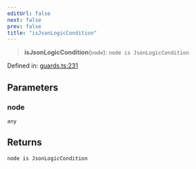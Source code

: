```yaml
---
editUrl: false
next: false
prev: false
title: "isJsonLogicCondition"
---
```


> **isJsonLogicCondition**(`node`): `node is JsonLogicCondition`

Defined in: [guards.ts:231](https://github.com/rcs-agents/rcs-lang/blob/469fcdfdc8e17c47e6157264f59d88421628e7a2/packages/ast/src/guards.ts#L231)

## Parameters

### node

`any`

## Returns

`node is JsonLogicCondition`
